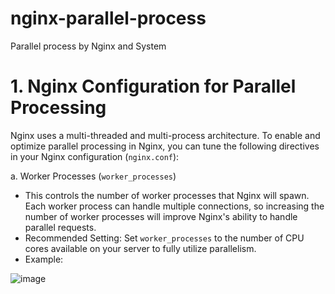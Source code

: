 # nginx-parallel-process
Parallel process by Nginx and System 
# 1. Nginx Configuration for Parallel Processing
Nginx uses a multi-threaded and multi-process architecture. To enable and optimize parallel processing in Nginx, you can tune the following directives in your Nginx configuration (`nginx.conf`):

a. Worker Processes (`worker_processes`)

  - This controls the number of worker processes that Nginx will spawn. Each worker process can handle multiple connections, so increasing the number of worker processes will improve Nginx's ability to handle parallel requests.
  - Recommended Setting: Set `worker_processes` to the number of CPU cores available on your server to fully utilize parallelism.
  - Example:

![image](https://github.com/user-attachments/assets/71a22708-e849-4fad-84d5-c398222d7ce7)

